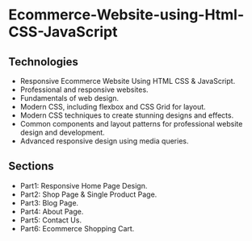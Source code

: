 # Ecommerce-Website-using-Html-CSS-JavaScript

## Technologies

- Responsive Ecommerce Website Using HTML CSS & JavaScript.
- Professional and responsive websites.
- Fundamentals of web design.
- Modern CSS, including flexbox and CSS Grid for layout.
- Modern CSS techniques to create stunning designs and effects.
- Common components and layout patterns for professional website design and development.
- Advanced responsive design using media queries.

## Sections

- Part1: Responsive Home Page Design.
- Part2: Shop Page & Single Product Page.
- Part3: Blog Page.
- Part4: About Page.
- Part5: Contact Us.
- Part6: Ecommerce Shopping Cart.
